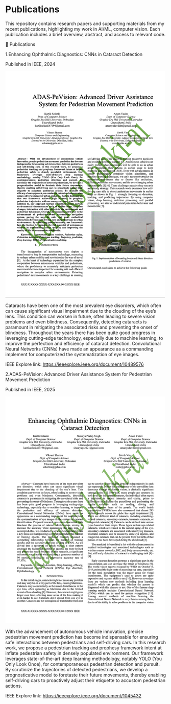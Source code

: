 # Publications

This repository contains research papers and supporting materials from my recent publications, highlighting my work in AI/ML, computer vision.
Each publication includes a brief overview, abstract, and access to relevant code.

📝 Publications

1.Enhancing Ophthalmic Diagnostics: CNNs in Cataract Detection

Published in IEEE, 2024

<img src="Paper2-1.png" alt="Eye-Cataract Demo" width="500">

Cataracts have been one of the most prevalent eye 
disorders, which often can cause significant visual impairment 
due to the clouding of the eye’s lens. This condition can worsen 
in future, often leading to severe vision problems and even 
blindness. Consequently, detecting cataracts is paramount in 
mitigating the associated risks and preventing the onset of 
blindness. Throughout the years there has been quite good 
progress in leveraging cutting-edge technology, especially due to 
machine learning, to improve the perfection and efficiency of
cataract detection. Convolutional Neural Networks (CNNs) 
have made an appearance as a commanding implement for 
computerized the systematization of eye images.

IEEE Explore link: https://ieeexplore.ieee.org/document/10489576

2.ADAS-PeVision: Advanced Driver Assistance System for Pedestrian Movement Prediction

Published in IEEE, 2025

<img src="Paper2-2.png" alt="Eye-Cataract Demo" width="500">

With the advancement of autonomous vehicle
innovation, precise pedestrian movement prediction has become
indispensable for ensuring safe interactions between pedestrians
and self-driving cars. In this research work, we propose a
pedestrian tracking and prophesy framework intent at inflate
pedestrian safety in densely populated environment. Our
framework leverages state-of-the-art deep learning
methodology, notably YOLO (You Only Look Once), for
contemporaneous pedestrian detection and pursuit. By
scrutinize the trajectories of detected pedestrians, we develop a
prognosticative model to foretaste their future movements,
thereby enabling self-driving cars to proactively adjust their
etiquette to accustom pedestrian actions. 

IEEE Explore link: https://ieeexplore.ieee.org/document/1045432
